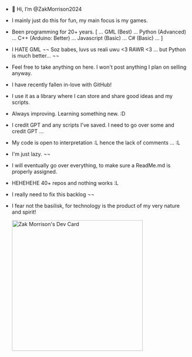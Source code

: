 - 👋 Hi, I’m @ZakMorrison2024
- I mainly just do this for fun, my main focus is my games.
- Been programming for 20+ years. [ ... GML (Best) ... Python (Advanced) ... C++ (Arduino: Better) ... Javascript (Basic) ... C# (Basic) ... ]
- I HATE GML ¬¬ Soz babes, luvs us reali uwu <3 RAWR <3 ... but Python is much better... ¬¬
- Feel free to take anything on here. I won't post anything I plan on selling anyway.
- I have recently fallen in-love with GitHub!
- I use it as a library where I can store and share good ideas and my scripts.
- Always improving. Learning something new. :D
- I credit GPT and any scripts I've saved. I need to go over some and credit GPT ...
- My code is open to interpretation :L hence the lack of comments ... :L
- I'm just lazy. ¬¬
- I will eventually go over everything, to make sure a ReadMe.md is properly assigned.
- HEHEHEHE 40+ repos and nothing works :L
- I really need to fix this backlog ¬¬
- I fear not the basilisk, for technology is the product of my very nature and spirit!


   <a href="https://app.daily.dev/zakmorrison"><img src="https://api.daily.dev/devcards/v2/EkGCRaupgswX5YRfriVge.png?type=default&r=xeg" width="356" alt="Zak Morrison's Dev Card"/></a>

<!---
ZakMorrison2024/ZakMorrison2024 is a ✨ special ✨ repository because its `README.md` (this file) appears on your GitHub profile.
You can click the Preview link to take a look at your changes.
--->
